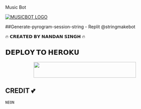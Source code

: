  Music Bot

[![MUSICBOT LOGO](https://telegra.ph/file/9d2ab40fdf7a773f7b9d8.jpg)]( )

##Generate-pyrogram-session-string - Replit
@stringmakebot

🔥 𝗖𝗥𝗘𝗔𝗧𝗘𝗗 𝗕𝗬 𝗡𝗔𝗡𝗗𝗔𝗡 𝗦𝗜𝗡𝗚𝗛 🔥

## 𝗗𝗘𝗣𝗟𝗢𝗬 𝗧𝗢 𝗛𝗘𝗥𝗢𝗞𝗨 


<p align="center"><a href="https://heroku.com/deploy?template=https://github.com/ABHISHEKI72/Musicabhi-">
  <img src="https://img.shields.io/badge/Deploy%20To%20Heroku-aqua?style=flat&logo=heroku" width="325" height="50.100" /></a></p>


## CREDIT 💕
```
NEON
```

